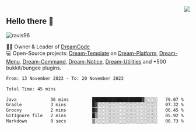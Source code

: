 <img align='right' src="https://github-readme-stats.vercel.app/api?username=Ravis96&show_icons=true">

## Hello there 👋
<p align="left"> <img src="https://komarev.com/ghpvc/?username=ravis96&label=Profile%20views&color=0e75b6&style=flat" alt="ravis96" /> </p>

👨‍💻 Owner & Leader of [DreamCode](https://github.com/DreamPoland) <br>
💻 Open-Source projects: [Dream-Template](https://github.com/DreamPoland/dream-template) on [Dream-Platform](https://github.com/DreamPoland/dream-platform), [Dream-Menu](https://github.com/DreamPoland/dream-menu), [Dream-Command](https://github.com/DreamPoland/dream-command), [Dream-Notice](https://github.com/DreamPoland/dream-notice), [Dream-Utilities](https://github.com/DreamPoland/dream-utilities) and +500 bukkit/bungee plugins.

<!--START_SECTION:waka-->

```txt
From: 13 November 2023 - To: 20 November 2023

Total Time: 45 mins

Java             36 mins         ███████████████████▓░░░░░   79.07 %
Gradle           3 mins          █▓░░░░░░░░░░░░░░░░░░░░░░░   07.32 %
Groovy           2 mins          █▓░░░░░░░░░░░░░░░░░░░░░░░   06.45 %
GitIgnore file   2 mins          █▒░░░░░░░░░░░░░░░░░░░░░░░   05.92 %
Markdown         0 secs          ▒░░░░░░░░░░░░░░░░░░░░░░░░   00.73 %
```

<!--END_SECTION:waka-->
